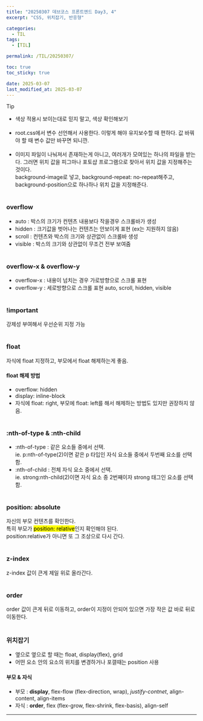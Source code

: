 ```yaml
---
title: "20250307 데브코스 프론트엔드 Day3, 4"
excerpt: "CSS, 위치잡기, 반응형"

categories:
  - TIL
tags:
  - [TIL]

permalink: /TIL/20250307/

toc: true
toc_sticky: true

date: 2025-03-07
last_modified_at: 2025-03-07
---
```

>[!tip]
> - 색상 적용시 보이는대로 믿지 말고, 색상 확인해보기<br><br>
> - root.css에서 변수 선언해서 사용한다. 이렇게 해야 유지보수할 때 편하다. 값 바꿔야 할 때 변수 값만 바꾸면 되니깐.<br><br>
> - 이미지 파일이 나눠져서 존재하는게 아니고, 여러개가 모여있는 하나의 파일을 받는다. 그러면 위치 값을 피그마나 포토샵 프로그램으로 찾아서 위치 값을 지정해주는 것이다. <br> background-image로 넣고, background-repeat: no-repeat해주고, background-position으로 하나하나 위치 값을 지정해준다.<br><br>

### overflow
- auto : 박스의 크기가 컨텐츠 내용보다 작을경우 스크롤바가 생성
- hidden : 크기값을 벗어나는 컨텐츠는 안보이게 표현 (ex는 지원하지 않음)
- scroll : 컨텐츠와 박스의 크기와 상관없이 스크롤바 생성
- visible : 박스의 크기와 상관없이 무조건 전부 보여줌
<br><br>

### overflow-x & overflow-y
- overflow-x : 내용이 넘치는 경우 가로방향으로 스크롤 표현
- overflow-y : 세로방향으로 스크롤 표현 auto, scroll, hidden, visible
<br><br>

### !important
강제성 부여해서 우선순위 지정 가능
<br><br>

### float
자식에 float 지정하고, 부모에서 float 해제하는게 좋음.<br>
#### float 해제 방법
- overflow: hidden
- display: inline-block
- 자식에 float: right, 부모에 float: left를 해서 해제하는 방법도 있지만 권장하지 않음.
<br><br>

### :nth-of-type & :nth-child
- :nth-of-type : 같은 요소들 중에서 선택. <br>
  ie. p:nth-of-type(2)이면 같은 p 타입인 자식 요소들 중에서 두번째 요소를 선택함. <br>
- :nth-of-child : 전체 자식 요소 중에서 선택. <br>
  ie. strong:nth-child(2)이면 자식 요소 중 2번째이자 strong 태그인 요소를 선택함.
<br><br>

### position: absolute
자신의 부모 컨텐츠를 확인한다.<br>
특히 부모가 <mark>position: relative</mark>인지 확인해야 된다.<br>
position:relative가 아니면 또 그 조상으로 다시 간다.
<br><br>

### z-index
z-index 값이 큰게 제일 위로 올라간다.
<br><br>

### order
order 값이 큰게 뒤로 이동하고, order이 지정이 안되어 있으면 가장 작은 값 바로 뒤로 이동한다.
<br><br>

### 위치잡기
- 옆으로 옆으로 할 때는 float, display(flex), grid
- 어떤 요소 안의 요소의 위치를 변경하거나 포갤때는 position 사용

#### 부모 & 자식
- 부모 : **display**, flex-flow (flex-direction, wrap), *justify-contnet*, align-content, align-items
- 자식 : **order**, flex (flex-grow, flex-shrink, flex-basis), align-self

<hr>
